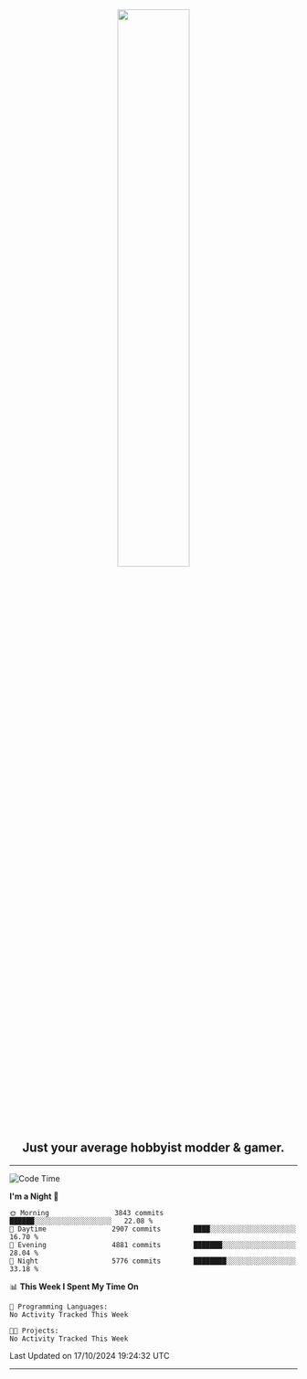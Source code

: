 <div align="center">
  <a href="https://apexmodder.xyz/"><img width="50%" height="50%" src="https://i.imgur.com/pc4HkGz.png"></a>
</div>
<h2 align="center">Just your average hobbyist modder & gamer.</h2>

---

<!--START_SECTION:waka-->
![Code Time](http://img.shields.io/badge/Code%20Time-1%2C478%20hrs%2039%20mins-blue)

**I'm a Night 🦉** 

```text
🌞 Morning                3843 commits        ██████░░░░░░░░░░░░░░░░░░░   22.08 % 
🌆 Daytime                2907 commits        ████░░░░░░░░░░░░░░░░░░░░░   16.70 % 
🌃 Evening                4881 commits        ███████░░░░░░░░░░░░░░░░░░   28.04 % 
🌙 Night                  5776 commits        ████████░░░░░░░░░░░░░░░░░   33.18 % 
```


📊 **This Week I Spent My Time On** 

```text
💬 Programming Languages: 
No Activity Tracked This Week

🐱‍💻 Projects: 
No Activity Tracked This Week
```


 Last Updated on 17/10/2024 19:24:32 UTC
<!--END_SECTION:waka-->

---

